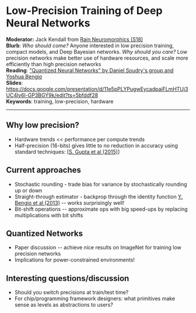 # Low-Precision Training of Deep Neural Networks
**Moderator:** Jack Kendall from [Rain Neuromorphics (S18)](http://rain-neuromorphics.com/)  
**Blurb**: _Who should come?_ Anyone interested in low precision training, compact models, and Deep Bayesian networks. _Why should you care?_ Low precision networks make better use of hardware resources, and scale more efficiently than high precision networks  
**Reading**: ["Quantized Neural Networks" by Daniel Soudry's group and Yoshua Bengio](http://www.jmlr.org/papers/volume18/16-456/16-456.pdf)  
**Slides**: https://docs.google.com/presentation/d/11e5pPLYPugwEycadpaiFLmHTUj3UC4lv6l-GP3BGY9k/edit?ts=5bfddf28  
**Keywords**: training, low-precision, hardware

---

## Why low precision?
* Hardware trends << performance per compute trends
* Half-precision (16-bits) gives little to no reduction in accuracy using standard techniques: [[S. Gupta et al (2015)](https://arxiv.org/pdf/1502.02551.pdf)]


## Current approaches
* Stochastic rounding - trade bias for variance by stochastically rounding up or down
* Straight-through estimator - backprop through the identity function [Y. Bengio et al (2013)](https://arxiv.org/abs/1308.3432) -- works surprisingly well!
* Bit-shift operations -- approximate ops with big speed-ups by replacing multiplications with bit shifts

## Quantized Networks
* Paper discussion -- achieve nice results on ImageNet for training low precision networks
* Implications for power-constrained environments!

## Interesting questions/discussion
* Should you switch precisions at train/test time?
* For chip/programming framework designers: what primitives make sense as levels as abstractions to users?

